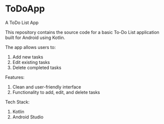 # ToDoApp
A ToDo List App

This repository contains the source code for a basic To-Do List application built for Android using Kotlin. 

The app allows users to:

1. Add new tasks
2. Edit existing tasks
3. Delete completed tasks
   
Features:

1. Clean and user-friendly interface
2. Functionality to add, edit, and delete tasks

Tech Stack:

1. Kotlin
2. Android Studio
